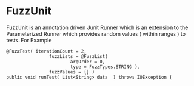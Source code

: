 # FuzzUnit
FuzzUnit is an annotation driven Junit Runner which is an extension to the Parameterized Runner which provides random values ( within ranges ) to tests.
For Example 

	@FuzzTest( iterationCount = 2,
					fuzzLists = @FuzzList( 
							argOrder = 0,
							type = FuzzTypes.STRING ), 
					fuzzValues = {} )
	public void runTest( List<String> data  ) throws IOException {
	
